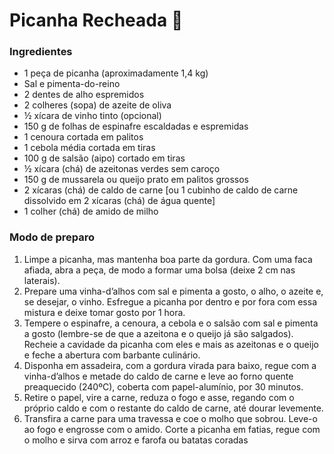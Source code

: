 # Picanha Recheada :meat_on_bone:

### Ingredientes

- 1 peça de picanha (aproximadamente 1,4 kg)
- Sal e pimenta-do-reino
- 2 dentes de alho espremidos
- 2 colheres (sopa) de azeite de oliva
- ½ xícara de vinho tinto (opcional)
- 150 g de folhas de espinafre escaldadas e espremidas
- 1 cenoura cortada em palitos
- 1 cebola média cortada em tiras
- 100 g de salsão (aipo) cortado em tiras
- ½ xícara (chá) de azeitonas verdes sem caroço
- 150 g de mussarela ou queijo prato em palitos grossos
- 2 xícaras (chá) de caldo de carne [ou 1 cubinho de caldo de carne dissolvido em 2 xícaras (chá) de água quente]
- 1 colher (chá) de amido de milho



### Modo de preparo

1. Limpe a picanha, mas mantenha boa parte da gordura. Com uma faca afiada, abra a peça, de modo a formar uma bolsa (deixe 2 cm nas laterais).
2. Prepare uma vinha-d’alhos com sal e pimenta a gosto, o alho, o azeite e, se desejar, o vinho. Esfregue a picanha por dentro e por fora com essa mistura e deixe tomar gosto por 1 hora.
3. Tempere o espinafre, a cenoura, a cebola e o salsão com sal e pimenta a gosto (lembre-se de que a azeitona e o queijo já são salgados). Recheie a cavidade da picanha com eles e mais as azeitonas e o queijo e feche a abertura com barbante culinário.
4. Disponha em assadeira, com a gordura virada para baixo, regue com a vinha-d’alhos e metade do caldo de carne e leve ao forno quente preaquecido (240ºC), coberta com papel-alumínio, por 30 minutos.
5. Retire o papel, vire a carne, reduza o fogo e asse, regando com o próprio caldo e com o restante do caldo de carne, até dourar levemente.
6. Transfira a carne para uma travessa e coe o molho que sobrou. Leve-o ao fogo e engrosse com o amido. Corte a picanha em fatias, regue com o molho e sirva com arroz e farofa ou batatas coradas